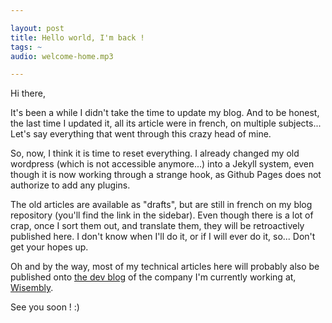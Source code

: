 ```yaml
---

layout: post
title: Hello world, I'm back !
tags: ~
audio: welcome-home.mp3

---
```


Hi there, 

It's been a while I didn't take the time to update my blog. And to be honest, the last time I updated it, all its article were in french, on multiple subjects... Let's say everything that went through this crazy head of mine.

So, now, I think it is time to reset everything. I already changed my old wordpress (which is not accessible anymore...) into a Jekyll system, even though it is now working through a strange hook, as Github Pages does not authorize to add any plugins. 

The old articles are available as "drafts", but are still in french on my blog repository (you'll find the link in the sidebar). Even though there is a lot of crap, once I sort them out, and translate them, they will be retroactively published here. I don't know when I'll do it, or if I will ever do it, so... Don't get your hopes up.

Oh and by the way, most of my technical articles here will probably also be published onto [the dev blog](http://dev.wisembly.com/) of the company I'm currently working at, [Wisembly](http://wisembly.com).

See you soon ! :)
